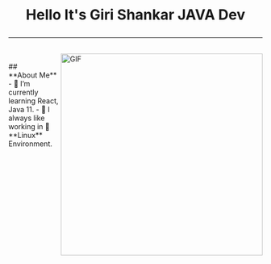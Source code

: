 # <p align="center" >Hello It's **Giri Shankar** JAVA Dev </p>

---

</br>

<img align ="right" alt="GIF" width="400" src="https://media.giphy.com/media/Vbn7PUTxaB6dVnVa2h/giphy.gif" />

</br>
## &nbsp; &nbsp; &nbsp; **About Me** 
- 🌱 I’m currently learning React, Java 11.
- 👯 I always like working in 🐧️**Linux** Environment.


